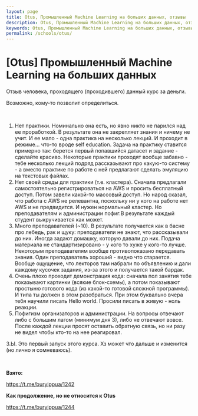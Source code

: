 ```yaml
---
layout: page
title: Otus, Промышленный Machine Learning на больших данных, отзывы
description: Otus, Промышленный Machine Learning на больших данных, отзывы
keywords: Otus, Промышленный Machine Learning на больших данных‌, отзывы
permalink: /schools/otus/
---
```


# [Otus] Промышленный Machine Learning на больших данных

Отзыв человека, проходящего (проходившего) данный курс за деньги.

Возможно, кому-то позволит определиться.

<br/>

1. Нет практики. Номинально она есть, но явно никто не парился над ее проработкой. В результате она не закрепляет знания и ничему не учит.
   И ее мало - одна практика на несколько лекций. И проходит в режиме... что-то вроде self education.
   Задача на практику ставится примерно так: берется первый попавшийся датасет и задание - сделайте красиво.
   Некоторые практики проходят вообще забавно - тебе несколько лекций подряд рассказывают про какую-то систему - а вместо практике по работе с ней предлагают сделать эмуляцию на текстовых файлах.
2. Нет своей среды для практики (т.е. кластера). Сначала предлагали самостоятельно регистрироваться на AWS и просить бесплатный доступ.
   Потом завели какой-то массовый доступ. Но народ сказал, что работа с AWS не релевантна, поскольку ни у кого на работе нет AWS и не предвидится. И нужен нормальный кластер.
   Но преподавателям и администрации пофиг.В результате каждый студент выкручивается как может.
3. Много преподавателей (~10). В результате получается как в басне про лебедь, рак и щуку: преподаватели не знают, что рассказывали до них.
   Иногда задают домашку, которую давали до них. Подача материала не стандартизировано - у кого то хуже у кого-то лучше. Некоторым преподавателям вообще противопоказано передавать знания.
   Один преподаватель хороший - видно что старается. Вообще ощущение, что лекторов там набрали по объявлению и дали каждому кусочек задания, из-за этого и получается такой бардак.
4. Очень плохо проходит демонстрация кода: сначала пол занятия тебе показывают картинки (всякие блок-схемы), а потом показывают простыню готового кода (из какой-то готовой сложной программы).
   И типа ты должен в этом разобраться. При этом буквально вчера тебя научили писать Hello world. Просили писать в живую - ноль реакции.
5. Пофигизм организаторов и администрации. На вопросы отвечают либо с большим лагом (минимум дня 3), либо не отвечают вовсе. После каждой лекции просят оставить обратную связь, но ни разу не видел чтобы кто-то на нее реагировал.

З.Ы. Это первый запуск этого курса. Хз может что дальше и изменится (но лично я сомневаюсь).

<br/>

**Взято:**

https://t.me/buryippua/1242

**Как продолжение, но не относится к Otus**

https://t.me/buryippua/1244
